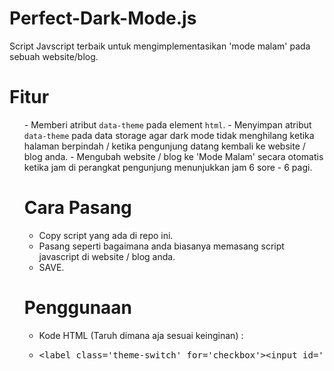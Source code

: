 # Perfect-Dark-Mode.js
Script Javscript terbaik untuk mengimplementasikan 'mode malam' pada sebuah website/blog. <br/>

# Fitur
<ul>
- Memberi atribut <code>data-theme</code> pada element <code>html</code>.
- Menyimpan atribut <code>data-theme</code> pada data storage agar dark mode tidak menghilang ketika halaman berpindah / ketika pengunjung datang kembali ke website / blog anda.
- Mengubah website / blog ke 'Mode Malam' secara otomatis ketika jam di perangkat pengunjung menunjukkan jam 6 sore - 6 pagi.

# Cara Pasang
- Copy script yang ada di repo ini.
- Pasang seperti bagaimana anda biasanya memasang script javascript di website / blog anda.
- SAVE.

# Penggunaan
- Kode HTML (Taruh dimana aja sesuai keinginan) :
- <pre>&lt;label class=&#39;theme-switch&#39; for=&#39;checkbox&#39;&gt;&lt;input id=&#39;checkbox&#39; type=&#39;checkbox&#39;/&gt;&lt;span class=&#39;on&#39;&gt;Dark Mode &lt;span&gt;ON&lt;/span&gt;&lt;/span&gt;&lt;span class=&#39;off&#39;&gt;Dark Mode &lt;span&gt;OFF&lt;/span&gt;&lt;/span&gt;&lt;/label&gt;</pre>
